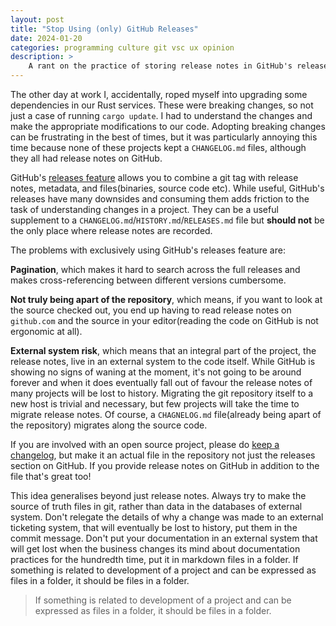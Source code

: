 ```yaml
---
layout: post
title: "Stop Using (only) GitHub Releases"
date: 2024-01-20
categories: programming culture git vsc ux opinion
description: >
    A rant on the practice of storing release notes in GitHub's release features and the negative consequences of that
---
```


The other day at work I, accidentally, roped myself into upgrading some dependencies in our Rust services. These were breaking changes, so not just a case of running `cargo update`. I had to understand the changes and make the appropriate modifications to our code. Adopting breaking changes can be frustrating in the best of times, but it was particularly annoying this time because none of these projects kept a `CHANGELOG.md` files, although they all had release notes on GitHub. 

GitHub's [releases feature](https://docs.github.com/en/repositories/releasing-projects-on-github/managing-releases-in-a-repository) allows you to combine a git tag with release notes, metadata, and files(binaries, source code etc). While useful, GitHub's releases have many downsides and consuming them adds friction to the task of understanding changes in a project. They can be a useful supplement to a `CHANGELOG.md`/`HISTORY.md`/`RELEASES.md` file but **should not** be the only place where release notes are recorded.

The problems with exclusively using GitHub's releases feature are:

**Pagination**, which makes it hard to search across the full releases and makes cross-referencing between different versions cumbersome.

**Not truly being apart of the repository**, which means, if you want to look at the source checked out, you end up having to read release notes on `github.com` and the source in your editor(reading the code on GitHub is not ergonomic at all).

**External system risk**, which means that an integral part of the project, the release notes, live in an external system to the code itself. While GitHub is showing no signs of waning at the moment, it's not going to be around forever and when it does eventually fall out of favour the release notes of many projects will be lost to history. Migrating the git repository itself to a new host is trivial and necessary, but few projects will take the time to migrate release notes. Of course, a `CHAGNELOG.md` file(already being apart of the repository) migrates along the source code.


If you are involved with an open source project, please do [keep a changelog](https://keepachangelog.com/en/1.1.0/), but make it an actual file in the repository not just the releases section on GitHub. If you provide release notes on GitHub in addition to the file that's great too!

This idea generalises beyond just release notes. Always try to make the source of truth files in git, rather than data in the databases of external system. Don't relegate the details of why a change was made to an external ticketing system, that will eventually be lost to history, put them in the commit message. Don't put your documentation in an external system that will get lost when the business changes its mind about documentation practices for the hundredth time, put it in markdown files in a folder. If something is related to development of a project and can be expressed as files in a folder, it should be files in a folder.

> If something is related to development of a project and can be expressed as files in a folder, it should be files in a folder.

